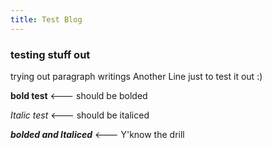 ```yaml
---
title: Test Blog
---
```


### testing stuff out

trying out paragraph writings
Another Line just to test it out :)

**bold test** <--- should be bolded

*Italic test* <--- should be italiced 

***bolded and Italiced*** <--- Y'know the drill

